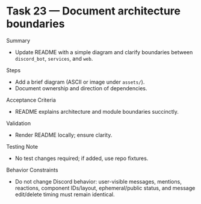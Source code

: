 # Task 23 — Document architecture boundaries

Summary
- Update README with a simple diagram and clarify boundaries between `discord_bot`, `services`, and `web`.

Steps
- Add a brief diagram (ASCII or image under `assets/`).
- Document ownership and direction of dependencies.

Acceptance Criteria
- README explains architecture and module boundaries succinctly.

Validation
- Render README locally; ensure clarity.

Testing Note
- No test changes required; if added, use repo fixtures.

Behavior Constraints
- Do not change Discord behavior: user-visible messages, mentions, reactions, component IDs/layout, ephemeral/public status, and message edit/delete timing must remain identical.
